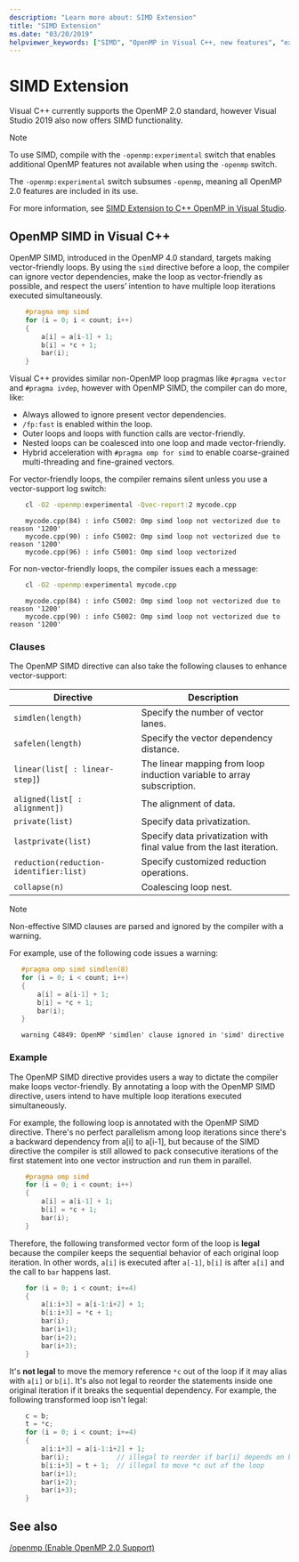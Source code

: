 ```yaml
---
description: "Learn more about: SIMD Extension"
title: "SIMD Extension"
ms.date: "03/20/2019"
helpviewer_keywords: ["SIMD", "OpenMP in Visual C++, new features", "explicit parallelization, new features"]
---
```

# SIMD Extension

Visual C++ currently supports the OpenMP 2.0 standard, however Visual Studio 2019 also now offers SIMD functionality.

> [!NOTE]
> To use SIMD, compile with the `-openmp:experimental` switch that enables additional OpenMP features not available when using the `-openmp` switch.
>
> The `-openmp:experimental` switch subsumes `-openmp`, meaning all OpenMP 2.0 features are included in its use.

For more information, see [SIMD Extension to C++ OpenMP in Visual Studio](https://devblogs.microsoft.com/cppblog/simd-extension-to-c-openmp-in-visual-studio/).

## OpenMP SIMD in Visual C++

OpenMP SIMD, introduced in the OpenMP 4.0 standard, targets making vector-friendly loops. By using the `simd` directive before a loop, the compiler can ignore vector dependencies, make the loop as vector-friendly as possible, and respect the users’ intention to have multiple loop iterations executed simultaneously.

```c
    #pragma omp simd
    for (i = 0; i < count; i++)
    {
        a[i] = a[i-1] + 1;
        b[i] = *c + 1;
        bar(i);
    }
```

Visual C++ provides similar non-OpenMP loop pragmas like `#pragma vector` and `#pragma ivdep`, however with OpenMP SIMD, the compiler can do more, like:

- Always allowed to ignore present vector dependencies.
- `/fp:fast` is enabled within the loop.
- Outer loops and loops with function calls are vector-friendly.
- Nested loops can be coalesced into one loop and made vector-friendly.
- Hybrid acceleration with `#pragma omp for simd` to enable coarse-grained multi-threading and fine-grained vectors.  

For vector-friendly loops, the compiler remains silent unless you use a vector-support log switch:

```cmd
    cl -O2 -openmp:experimental -Qvec-report:2 mycode.cpp
```

```Output
    mycode.cpp(84) : info C5002: Omp simd loop not vectorized due to reason '1200'
    mycode.cpp(90) : info C5002: Omp simd loop not vectorized due to reason '1200'
    mycode.cpp(96) : info C5001: Omp simd loop vectorized
```

For non-vector-friendly loops, the compiler issues each a message:

```cmd
    cl -O2 -openmp:experimental mycode.cpp
```

```Output
    mycode.cpp(84) : info C5002: Omp simd loop not vectorized due to reason '1200'
    mycode.cpp(90) : info C5002: Omp simd loop not vectorized due to reason '1200'
```

### Clauses

The OpenMP SIMD directive can also take the following clauses to enhance vector-support:

|Directive|Description|
|---|---|
|`simdlen(length)`|Specify the number of vector lanes.|
|`safelen(length)`|Specify the vector dependency distance.|
|`linear(list[ : linear-step]`)|The linear mapping from loop induction variable to array subscription.|
|`aligned(list[ : alignment])`|The alignment of data.|
|`private(list)`|Specify data privatization.|
|`lastprivate(list)`|Specify data privatization with final value from the last iteration.|
|`reduction(reduction-identifier:list)`|Specify customized reduction operations.|
|`collapse(n)`|Coalescing loop nest.|

> [!NOTE]
> Non-effective SIMD clauses are parsed and ignored by the compiler with a warning.
>
> For example, use of the following code issues a warning:
>
> ```c
>    #pragma omp simd simdlen(8)
>    for (i = 0; i < count; i++)
>    {
>        a[i] = a[i-1] + 1;
>        b[i] = *c + 1;
>        bar(i);
>    }
> ```
>
> ```Output
>    warning C4849: OpenMP 'simdlen' clause ignored in 'simd' directive
> ```

### Example
  
The OpenMP SIMD directive provides users a way to dictate the compiler make loops vector-friendly. By annotating a loop with the OpenMP SIMD directive, users intend to have multiple loop iterations executed simultaneously.

For example, the following loop is annotated with the OpenMP SIMD directive. There's no perfect parallelism among loop iterations since there's a backward dependency from a[i] to a[i-1], but because of the SIMD directive the compiler is still allowed to pack consecutive iterations of the first statement into one vector instruction and run them in parallel.

```c
    #pragma omp simd
    for (i = 0; i < count; i++)
    {
        a[i] = a[i-1] + 1;
        b[i] = *c + 1;
        bar(i);
    }
```

Therefore, the following transformed vector form of the loop is **legal** because the compiler keeps the sequential behavior of each original loop iteration. In other words, `a[i]` is executed after `a[-1]`, `b[i]` is after `a[i]` and the call to `bar` happens last.

```c
    for (i = 0; i < count; i+=4)
    {
        a[i:i+3] = a[i-1:i+2] + 1;
        b[i:i+3] = *c + 1;
        bar(i);
        bar(i+1);
        bar(i+2);
        bar(i+3);
    }
```

It's **not legal** to move the memory reference `*c` out of the loop if it may alias with `a[i]` or `b[i]`. It's also not legal to reorder the statements inside one original iteration if it breaks the sequential dependency. For example, the following transformed loop isn't legal:

```c
    c = b;
    t = *c;
    for (i = 0; i < count; i+=4)
    {
        a[i:i+3] = a[i-1:i+2] + 1;
        bar(i);            // illegal to reorder if bar[i] depends on b[i]
        b[i:i+3] = t + 1;  // illegal to move *c out of the loop
        bar(i+1);
        bar(i+2);
        bar(i+3);
    }
```

## See also

[/openmp (Enable OpenMP 2.0 Support)](../../build/reference/openmp-enable-openmp-2-0-support.md)<br/>
